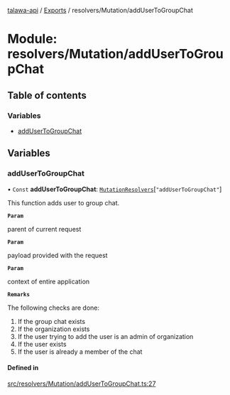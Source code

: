 [talawa-api](../README.md) / [Exports](../modules.md) / resolvers/Mutation/addUserToGroupChat

# Module: resolvers/Mutation/addUserToGroupChat

## Table of contents

### Variables

- [addUserToGroupChat](resolvers_Mutation_addUserToGroupChat.md#addusertogroupchat)

## Variables

### addUserToGroupChat

• `Const` **addUserToGroupChat**: [`MutationResolvers`](types_generatedGraphQLTypes.md#mutationresolvers)[``"addUserToGroupChat"``]

This function adds user to group chat.

**`Param`**

parent of current request

**`Param`**

payload provided with the request

**`Param`**

context of entire application

**`Remarks`**

The following checks are done:
1. If the group chat exists
2. If the organization exists
3. If the user trying to add the user is an admin of organization
4. If the user exists
5. If the user is already a member of the chat

#### Defined in

[src/resolvers/Mutation/addUserToGroupChat.ts:27](https://github.com/PalisadoesFoundation/talawa-api/blob/ac416c4/src/resolvers/Mutation/addUserToGroupChat.ts#L27)
